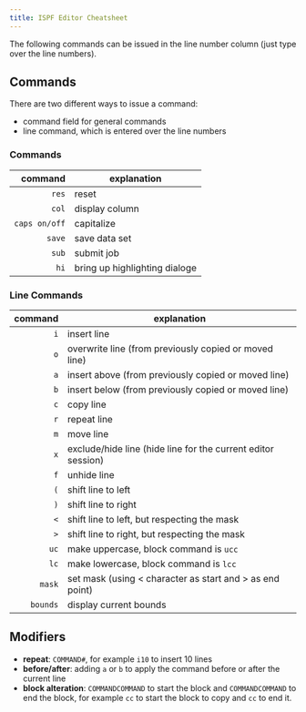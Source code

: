 ```yaml
---
title: ISPF Editor Cheatsheet
---
```


The following commands can be issued in the line number column (just type over the line numbers).

## Commands

There are two different ways to issue a command:

- command field for general commands
- line command, which is entered over the line numbers

### Commands

|       command | explanation                   |
| ------------: | ----------------------------- |
|         `res` | reset                         |
|         `col` | display column                |
| `caps on/off` | capitalize                    |
|        `save` | save data set                 |
|         `sub` | submit job                    |
|          `hi` | bring up highlighting dialoge |

### Line Commands

|  command | explanation                                                  |
| -------: | ------------------------------------------------------------ |
|      `i` | insert line                                                  |
|      `o` | overwrite line (from previously copied or moved line)        |
|      `a` | insert above (from previously copied or moved line)          |
|      `b` | insert below (from previously copied or moved line)          |
|      `c` | copy line                                                    |
|      `r` | repeat line                                                  |
|      `m` | move line                                                    |
|      `x` | exclude/hide line (hide line for the current editor session) |
|      `f` | unhide line                                                  |
|      `(` | shift line to left                                           |
|      `)` | shift line to right                                          |
|      `<` | shift line to left, but respecting the mask                  |
|      `>` | shift line to right, but respecting the mask                 |
|     `uc` | make uppercase, block command is `ucc`                       |
|     `lc` | make lowercase, block command is `lcc`                       |
|   `mask` | set mask (using < character as start and > as end point)     |
| `bounds` | display current bounds                                       |

## Modifiers

- **repeat**: `COMMAND#`, for example `i10` to insert 10 lines
- **before/after**: adding `a` or `b` to apply the command before or after the current line
- **block alteration**: `COMMANDCOMMAND` to start the block and `COMMANDCOMMAND` to end the block, for example `cc` to start the block to copy and `cc` to end it.
